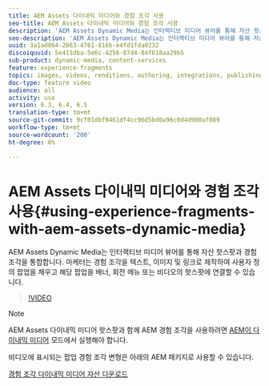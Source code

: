 ```yaml
---
title: AEM Assets 다이내믹 미디어와 경험 조각 사용
seo-title: AEM Assets 다이내믹 미디어와 경험 조각 사용
description: 'AEM Assets Dynamic Media는 인터랙티브 미디어 뷰어를 통해 자산 핫스팟과 경험 조각을 통합합니다. 마케터는 경험 조각을 텍스트, 이미지 및 링크로 제작하여 사용자 정의 팝업을 채우고 해당 팝업을 배너, 회전 메뉴 또는 비디오의 핫스팟에 연결할 수 있습니다. '
seo-description: 'AEM Assets Dynamic Media는 인터랙티브 미디어 뷰어를 통해 자산 핫스팟과 경험 조각을 통합합니다. 마케터는 경험 조각을 텍스트, 이미지 및 링크로 제작하여 사용자 정의 팝업을 채우고 해당 팝업을 배너, 회전 메뉴 또는 비디오의 핫스팟에 연결할 수 있습니다. '
uuid: 3a1ad864-2b63-4761-816b-e4fd1fda0232
discoiquuid: 5e411dba-5e6c-4256-87d4-84f618aa29b5
sub-product: dynamic-media, content-services
feature: experience-fragments
topics: images, videos, renditions, authoring, integrations, publishing, metadata, sharing, publishing
doc-type: feature video
audience: all
activity: use
version: 6.3, 6.4, 6.5
translation-type: tm+mt
source-git-commit: 9cf01dbf9461df4cc96d5bd0a96c0d4d900af089
workflow-type: tm+mt
source-wordcount: '200'
ht-degree: 0%

---
```



# AEM Assets 다이내믹 미디어와 경험 조각 사용{#using-experience-fragments-with-aem-assets-dynamic-media}

AEM Assets Dynamic Media는 인터랙티브 미디어 뷰어를 통해 자산 핫스팟과 경험 조각을 통합합니다. 마케터는 경험 조각을 텍스트, 이미지 및 링크로 제작하여 사용자 정의 팝업을 채우고 해당 팝업을 배너, 회전 메뉴 또는 비디오의 핫스팟에 연결할 수 있습니다.

>[!VIDEO](https://video.tv.adobe.com/v/22115/?quality=9&learn=on)

>[!NOTE]
>
>AEM Assets 다이내믹 미디어 핫스팟과 함께 AEM 경험 조각을 사용하려면 [AEM이 다이내믹 미디어](https://docs.adobe.com/docs/en/aem/6-3/administer/content/dynamic-media/config-dynamic.html) 모드에서 실행해야 합니다.

비디오에 표시되는 팝업 경험 조각 변형은 아래의 AEM 패키지로 사용할 수 있습니다.

[경험 조각 다이내믹 미디어 자산 다운로드](assets/experience-fragmentsdynamic-mediaassets-100.zip)
